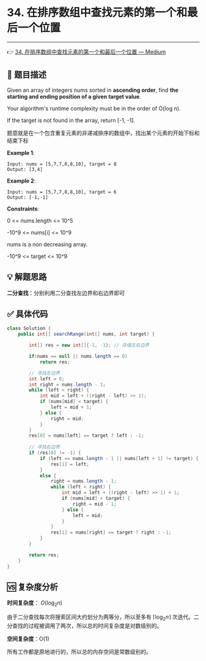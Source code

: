 # 34. 在排序数组中查找元素的第一个和最后一个位置

---

👉 [34. 在排序数组中查找元素的第一个和最后一个位置 — Medium](https://leetcode-cn.com/problems/find-first-and-last-position-of-element-in-sorted-array/)

## 📜 题目描述

Given an array of integers nums sorted in **ascending order**, find **the starting and ending position of a given target value**.

Your algorithm's runtime complexity must be in the order of O(log n).

If the target is not found in the array, return [-1, -1].

题意就是在一个包含重复元素的非递减排序的数组中，找出某个元素的开始下标和结束下标

**Example 1**:

```
Input: nums = [5,7,7,8,8,10], target = 8
Output: [3,4]
```

**Example 2**:

```
Input: nums = [5,7,7,8,8,10], target = 6
Output: [-1,-1]
```

**Constraints**:

0 <= nums.length <= 10^5

-10^9 <= nums[i] <= 10^9

nums is a non decreasing array.

-10^9 <= target <= 10^9

## 💡 解题思路 

**二分查找**：分别利用二分查找左边界和右边界即可


## ✅  具体代码 


```java
class Solution {
    public int[] searchRange(int[] nums, int target) {

        int[] res = new int[]{-1, -1}; // 存储左右边界

        if(nums == null || nums.length == 0) 
            return res;

        // 寻找左边界
        int left = 0;
        int right = nums.length - 1;
        while (left < right) {
            int mid = left + ((right - left) >> 1);
            if (nums[mid] < target) {
                left = mid + 1;
            } else {
                right = mid;
            }
        }
        res[0] = nums[left] == target ? left : -1;
        
        // 寻找右边界
        if (res[0] != -1) {
            if (left == nums.length - 1 || nums[left + 1] != target) {
                res[1] = left;
            } 
            else {
                right = nums.length - 1;
                while (left < right) {
                    int mid = left + ((right - left) >> 1) + 1;
                    if (nums[mid] > target) {
                        right = mid - 1;
                    } else {
                        left = mid;
                    }
                }
                res[1] = nums[right] == target ? right : -1;
            }
        }

        return res;
    }
}
```

## 🆚 复杂度分析

**时间复杂度**： $O(\log_{2}n)$

由于二分查找每次将搜索区间大约划分为两等分，所以至多有 $\lceil \log_{2}n \rceil$ 次迭代。二分查找的过程被调用了两次，所以总的时间复杂度是对数级别的。

**空间复杂度**：O(1)

所有工作都是原地进行的，所以总的内存空间是常数级别的。

